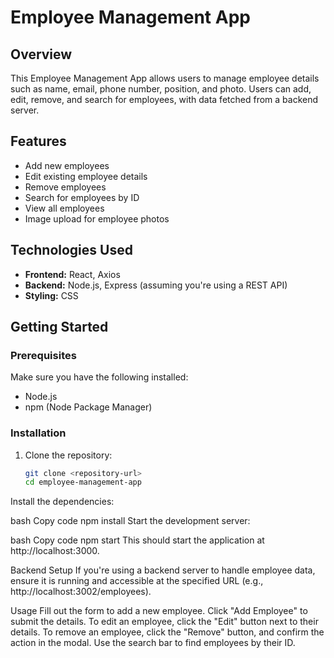# Employee Management App

## Overview

This Employee Management App allows users to manage employee details such as name, email, phone number, position, and photo. Users can add, edit, remove, and search for employees, with data fetched from a backend server.

## Features

- Add new employees
- Edit existing employee details
- Remove employees
- Search for employees by ID
- View all employees
- Image upload for employee photos

## Technologies Used

- **Frontend:** React, Axios
- **Backend:** Node.js, Express (assuming you're using a REST API)
- **Styling:** CSS

## Getting Started

### Prerequisites

Make sure you have the following installed:

- Node.js
- npm (Node Package Manager)

### Installation

1. Clone the repository:

   ```bash
   git clone <repository-url>
   cd employee-management-app
Install the dependencies:

bash
Copy code
npm install
Start the development server:

bash
Copy code
npm start
This should start the application at http://localhost:3000.

Backend Setup
If you're using a backend server to handle employee data, ensure it is running and accessible at the specified URL (e.g., http://localhost:3002/employees).

Usage
Fill out the form to add a new employee.
Click "Add Employee" to submit the details.
To edit an employee, click the "Edit" button next to their details.
To remove an employee, click the "Remove" button, and confirm the action in the modal.
Use the search bar to find employees by their ID.